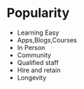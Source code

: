 # Popularity

- Learning Easy
- Apps,Blogs,Courses
- In Person
- Community
- Qualified staff
- Hire and retain
- Longevity